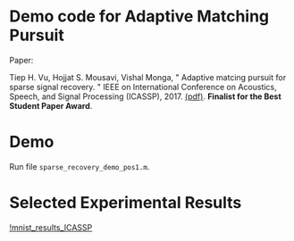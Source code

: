 # Demo code for Adaptive Matching Pursuit 
Paper: 

Tiep H. Vu, Hojjat S. Mousavi, Vishal Monga, " Adaptive matcing pursuit for sparse signal recovery. " IEEE on International Conference on Acoustics, Speech, and Signal Processing (ICASSP), 2017. [(pdf)](https://arxiv.org/pdf/1610.08495.pdf). **Finalist for the Best Student Paper Award**.

# Demo 

Run file `sparse_recovery_demo_pos1.m`.

# Selected Experimental Results 
[!mnist_results_ICASSP](figs/mnist_results_ICASSP.png)
